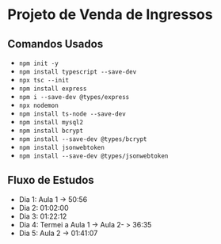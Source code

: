 # Projeto de Venda de Ingressos

## Comandos Usados

- `npm init -y`
- `npm install typescript --save-dev`
- `npx tsc --init`
- `npm install express`
- `npm i --save-dev @types/express`
- `npx nodemon`
- `npm install ts-node --save-dev`
- `npm install mysql2`
- `npm install bcrypt`
- `npm install --save-dev @types/bcrypt`
- `npm install jsonwebtoken`
- `npm install --save-dev @types/jsonwebtoken`

## Fluxo de Estudos

- Dia 1: Aula 1 -> 50:56
- Dia 2: 01:02:00
- Dia 3: 01:22:12
- Dia 4: Termei a Aula 1 -> Aula 2- > 36:35
- Dia 5: Aula 2 -> 01:41:07

